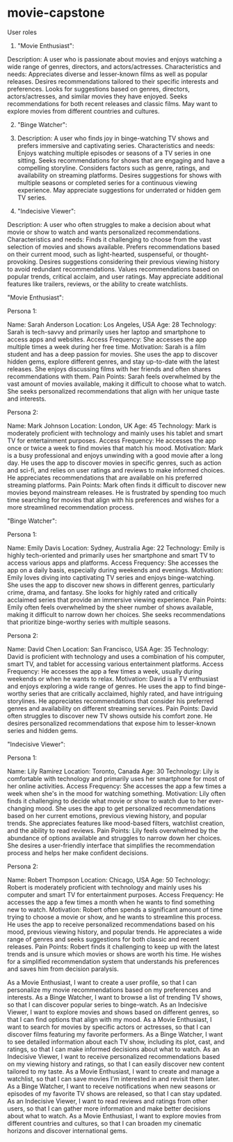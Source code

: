 # movie-capstone

User roles

1. "Movie Enthusiast":

Description: A user who is passionate about movies and enjoys watching a wide range of genres, directors, and actors/actresses.
Characteristics and needs:
Appreciates diverse and lesser-known films as well as popular releases.
Desires recommendations tailored to their specific interests and preferences.
Looks for suggestions based on genres, directors, actors/actresses, and similar movies they have enjoyed.
Seeks recommendations for both recent releases and classic films.
May want to explore movies from different countries and cultures.

2. "Binge Watcher":

3. Description: A user who finds joy in binge-watching TV shows and prefers immersive and captivating series.
Characteristics and needs:
Enjoys watching multiple episodes or seasons of a TV series in one sitting.
Seeks recommendations for shows that are engaging and have a compelling storyline.
Considers factors such as genre, ratings, and availability on streaming platforms.
Desires suggestions for shows with multiple seasons or completed series for a continuous viewing experience.
May appreciate suggestions for underrated or hidden gem TV series.

3. "Indecisive Viewer":

Description: A user who often struggles to make a decision about what movie or show to watch and wants personalized recommendations.
Characteristics and needs:
Finds it challenging to choose from the vast selection of movies and shows available.
Prefers recommendations based on their current mood, such as light-hearted, suspenseful, or thought-provoking.
Desires suggestions considering their previous viewing history to avoid redundant recommendations.
Values recommendations based on popular trends, critical acclaim, and user ratings.
May appreciate additional features like trailers, reviews, or the ability to create watchlists.

"Movie Enthusiast":

Persona 1:

Name: Sarah Anderson
Location: Los Angeles, USA
Age: 28
Technology: Sarah is tech-savvy and primarily uses her laptop and smartphone to access apps and websites.
Access Frequency: She accesses the app multiple times a week during her free time.
Motivation: Sarah is a film student and has a deep passion for movies. She uses the app to discover hidden gems, explore different genres, and stay up-to-date with the latest releases. She enjoys discussing films with her friends and often shares recommendations with them.
Pain Points: Sarah feels overwhelmed by the vast amount of movies available, making it difficult to choose what to watch. She seeks personalized recommendations that align with her unique taste and interests.

Persona 2:

Name: Mark Johnson
Location: London, UK
Age: 45
Technology: Mark is moderately proficient with technology and mainly uses his tablet and smart TV for entertainment purposes.
Access Frequency: He accesses the app once or twice a week to find movies that match his mood.
Motivation: Mark is a busy professional and enjoys unwinding with a good movie after a long day. He uses the app to discover movies in specific genres, such as action and sci-fi, and relies on user ratings and reviews to make informed choices. He appreciates recommendations that are available on his preferred streaming platforms.
Pain Points: Mark often finds it difficult to discover new movies beyond mainstream releases. He is frustrated by spending too much time searching for movies that align with his preferences and wishes for a more streamlined recommendation process.

"Binge Watcher":

Persona 1:

Name: Emily Davis
Location: Sydney, Australia
Age: 22
Technology: Emily is highly tech-oriented and primarily uses her smartphone and smart TV to access various apps and platforms.
Access Frequency: She accesses the app on a daily basis, especially during weekends and evenings.
Motivation: Emily loves diving into captivating TV series and enjoys binge-watching. She uses the app to discover new shows in different genres, particularly crime, drama, and fantasy. She looks for highly rated and critically acclaimed series that provide an immersive viewing experience.
Pain Points: Emily often feels overwhelmed by the sheer number of shows available, making it difficult to narrow down her choices. She seeks recommendations that prioritize binge-worthy series with multiple seasons.

Persona 2:

Name: David Chen
Location: San Francisco, USA
Age: 35
Technology: David is proficient with technology and uses a combination of his computer, smart TV, and tablet for accessing various entertainment platforms.
Access Frequency: He accesses the app a few times a week, usually during weekends or when he wants to relax.
Motivation: David is a TV enthusiast and enjoys exploring a wide range of genres. He uses the app to find binge-worthy series that are critically acclaimed, highly rated, and have intriguing storylines. He appreciates recommendations that consider his preferred genres and availability on different streaming services.
Pain Points: David often struggles to discover new TV shows outside his comfort zone. He desires personalized recommendations that expose him to lesser-known series and hidden gems.

"Indecisive Viewer":

Persona 1:

Name: Lily Ramirez
Location: Toronto, Canada
Age: 30
Technology: Lily is comfortable with technology and primarily uses her smartphone for most of her online activities.
Access Frequency: She accesses the app a few times a week when she's in the mood for watching something.
Motivation: Lily often finds it challenging to decide what movie or show to watch due to her ever-changing mood. She uses the app to get personalized recommendations based on her current emotions, previous viewing history, and popular trends. She appreciates features like mood-based filters, watchlist creation, and the ability to read reviews.
Pain Points: Lily feels overwhelmed by the abundance of options available and struggles to narrow down her choices. She desires a user-friendly interface that simplifies the recommendation process and helps her make confident decisions.

Persona 2:

Name: Robert Thompson
Location: Chicago, USA
Age: 50
Technology: Robert is moderately proficient with technology and mainly uses his computer and smart TV for entertainment purposes.
Access Frequency: He accesses the app a few times a month when he wants to find something new to watch.
Motivation: Robert often spends a significant amount of time trying to choose a movie or show, and he wants to streamline this process. He uses the app to receive personalized recommendations based on his mood, previous viewing history, and popular trends. He appreciates a wide range of genres and seeks suggestions for both classic and recent releases.
Pain Points: Robert finds it challenging to keep up with the latest trends and is unsure which movies or shows are worth his time. He wishes for a simplified recommendation system that understands his preferences and saves him from decision paralysis.

As a Movie Enthusiast, I want to create a user profile, so that I can personalize my movie recommendations based on my preferences and interests.
As a Binge Watcher, I want to browse a list of trending TV shows, so that I can discover popular series to binge-watch.
As an Indecisive Viewer, I want to explore movies and shows based on different genres, so that I can find options that align with my mood.
As a Movie Enthusiast, I want to search for movies by specific actors or actresses, so that I can discover films featuring my favorite performers.
As a Binge Watcher, I want to see detailed information about each TV show, including its plot, cast, and ratings, so that I can make informed decisions about what to watch.
As an Indecisive Viewer, I want to receive personalized recommendations based on my viewing history and ratings, so that I can easily discover new content tailored to my taste.
As a Movie Enthusiast, I want to create and manage a watchlist, so that I can save movies I'm interested in and revisit them later.
As a Binge Watcher, I want to receive notifications when new seasons or episodes of my favorite TV shows are released, so that I can stay updated.
As an Indecisive Viewer, I want to read reviews and ratings from other users, so that I can gather more information and make better decisions about what to watch.
As a Movie Enthusiast, I want to explore movies from different countries and cultures, so that I can broaden my cinematic horizons and discover international gems.
